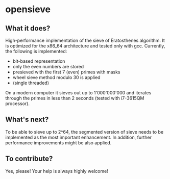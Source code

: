 opensieve
=========

What it does?
-------------

High-performance implementation of the sieve of Eratosthenes algorithm. It is optimized for the x86_64 architecture and tested only with gcc. Currently, the following is implemented:
- bit-based representation
- only the even numbers are stored
- presieved with the first 7 (even) primes with masks
- wheel sieve method modulo 30 is applied
- (single threaded)

On a modern computer it sieves out up to 1'000'000'000 and iterates through the primes in less than 2 seconds (tested with i7-3615QM processor).

What's next?
------------

To be able to sieve up to 2^64, the segmented version of sieve needs to be implemented as the most important enhancement. In addition, further performance improvements might be also applied. 

To contribute?
--------------

Yes, please! Your help is always highly welcome!
